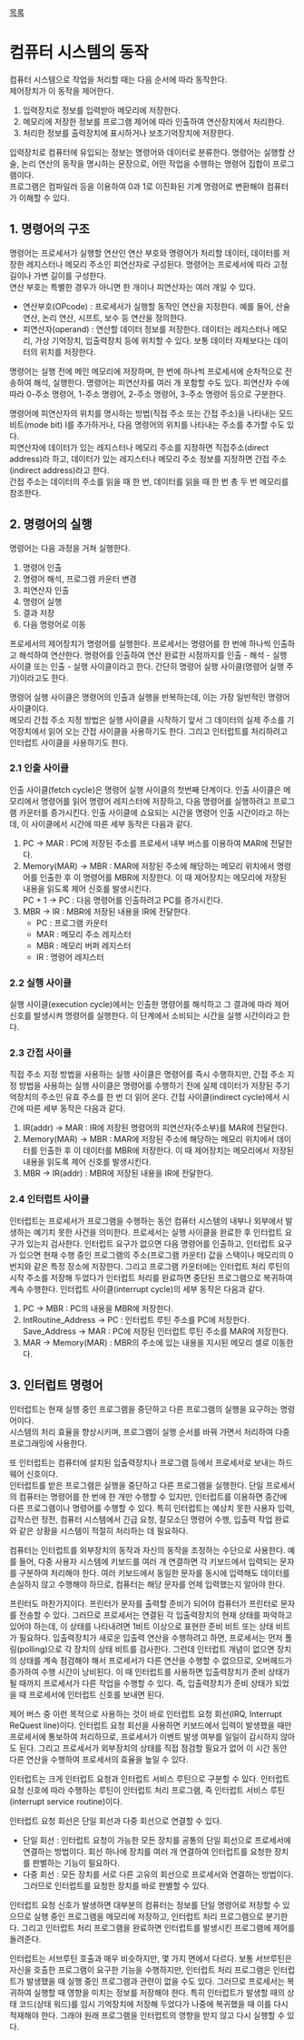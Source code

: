 [목록](https://github.com/JungInBaek/TIL/blob/main/README.md)

# 컴퓨터 시스템의 동작
컴퓨터 시스템으로 작업을 처리할 때는 다음 순서에 따라 동작한다.  
제어장치가 이 동작을 제어한다.

1. 입력장치로 정보를 입력받아 메모리에 저장한다.
2. 메모리에 저장한 정보를 프로그램 제어에 따라 인출하여 연산장치에서 처리한다.
3. 처리한 정보를 출력장치에 표시하거나 보조기억장치에 저장한다.

입력장치로 컴퓨터에 유입되는 정보는 명령어와 데이터로 분류한다. 명령어는 실행할 산술, 논리 연산의 동작을 명시하는 문장으로, 어떤 작업을 수행하는 명령어 집합이 프로그램이다.  
프로그램은 컴파일러 등을 이용하여 0과 1로 이진화된 기계 명령어로 변환해야 컴퓨터가 이해할 수 있다.

## 1. 명령어의 구조

명령어는 프로세서가 실행할 연산인 연산 부호와 명령어가 처리할 데이터, 데이터를 저장한 레지스터나 메모리 주소인 피연산자로 구성된다. 명령어는 프로세서에 따라 고정 길이나 가변 길이를 구성한다.  
연산 부호는 특별한 경우가 아니면 한 개이나 피연산자는 여러 개일 수 있다.

- 연산부호(OPcode) : 프로세서가 실행할 동작인 연산을 지정한다. 예를 들어, 산술 연산, 논리 연산, 시프트, 보수 등 연산을 정의한다.  
- 피연산자(operand) : 연산할 데이터 정보를 저장한다. 데이터는 레지스터나 메모리, 가상 기억장치, 입출력장치 등에 위치할 수 있다. 보통 데이터 자체보다는 데이터의 위치를 저장한다.

명령어는 실행 전에 메인 메모리에 저장하며, 한 번에 하나씩 프로세서에 순차적으로 전송하여 해석, 실행한다. 명령어는 피연산자를 여러 개 포함할 수도 있다. 피연산자 수에 따라 0-주소 명령어, 1-주소 명령어, 2-주소 명령어, 3-주소 명령어 등으로 구분한다.

명령어에 피연산자의 위치를 명시하는 방법(직접 주소 또는 간접 주소)을 나타내는 모드 비트(mode bit) I를 추가하거나, 다음 명령어의 위치를 나타내는 주소를 추가할 수도 있다.  
피연산자에 데이터가 있는 레지스터나 메모리 주소를 지정하면 직접주소(direct address)라 하고, 데이터가 있는 레지스터나 메모리 주소 정보를 지정하면 간접 주소(indirect address)라고 한다.  
간접 주소는 데이터의 주소를 읽을 때 한 번, 데이터를 읽을 때 한 번 총 두 번 메모리를 참조한다.

## 2. 명령어의 실행

명령어는 다음 과정을 거쳐 실행한다.

1. 명령어 인출
2. 명령어 해석, 프로그램 카운터 변경
3. 피연산자 인출
4. 명령어 실행
5. 결과 저장
6. 다음 명령어로 이동

프로세서의 제어장치가 명령어를 실행한다. 프로세서는 명령어를 한 번에 하나씩 인출하고 해석하여 연산한다. 명령어를 인출하여 연산 완료한 시점까지를 인출 - 해석 - 실행 사이클 또는 인출 - 실행 사이클이라고 한다. 간단히 명령어 실행 사이클(명령어 실행 주기)이라고도 한다.

명령어 실행 사이클은 명령어의 인출과 실행을 반복하는데, 이는 가장 일반적인 명령어 사이클이다.  
메모리 간접 주소 지정 방법은 실행 사이클을 시작하기 앞서 그 데이터의 실제 주소를 기억장치에서 읽어 오는 간접 사이클을 사용하기도 한다. 그리고 인터럽트를 처리하려고 인터럽트 사이클을 사용하기도 한다.

### 2.1 인출 사이클

인출 사이클(fetch cycle)은 명령어 실행 사이클의 첫번째 단계이다. 인출 사이클은 메모리에서 명령어를 읽어 명령어 레지스터에 저장하고, 다음 명령어를 실행하려고 프로그램 카운터를 증가시킨다. 인출 사이클에 쇼요되는 시간을 명령어 인출 시간이라고 하는데, 이 사이클에서 시간에 따른 세부 동작은 다음과 같다.

1. PC -> MAR : PC에 저장된 주소를 프로세서 내부 버스를 이용하여 MAR에 전달한다.  
2. Memory(MAR) -> MBR : MAR에 저장된 주소에 해당하는 메모리 위치에서 명령어를 인출한 후 이 명령어를 MBR에 저장한다. 이 때 제어장치는 메모리에 저장된 내용을 읽도록 제어 신호를 발생시킨다.  
PC + 1 -> PC : 다음 명령어를 인출하려고 PC를 증가시킨다.  
3. MBR -> IR : MBR에 저장된 내용을 IR에 전달한다.
    - PC : 프로그램 카운터  
    - MAR : 메모리 주소 레지스터  
    - MBR : 메모리 버퍼 레지스터
    - IR : 명령어 레지스터

### 2.2 실행 사이클

실행 사이클(execution cycle)에서는 인출한 명령어를 해석하고 그 결과에 따라 제어 신호를 발생시켜 명령어를 실행한다. 이 단계에서 소비되는 시간을 실행 시간이라고 한다.

### 2.3 간접 사이클

직접 주소 지정 방법을 사용하는 실행 사이클은 명령어를 즉시 수행하지만, 간접 주소 지정 방법을 사용하는 실행 사이클은 명령어를 수행하기 전에 실제 데이터가 저장된 주기억장치의 주소인 유효 주소를 한 번 더 읽어 온다. 간접 사이클(indirect cycle)에서 시간에 따른 세부 동작은 다음과 같다.

1. IR(addr) -> MAR : IR에 저장된 명령어의 피연산자(주소부)를 MAR에 전달한다.
2. Memory(MAR) -> MBR : MAR에 저장된 주소에 해당하는 메모리 위치에서 데이터를 인출한 후 이 데이터를 MBR에 저장한다. 이 때 제어장치는 메모리에서 저장된 내용을 읽도록 제어 신호를 발생시킨다.
3. MBR -> IR(addr) : MBR에 저장된 내용을 IR에 전달한다.

### 2.4 인터럽트 사이클

인터럽트는 프로세서가 프로그램을 수행하는 동안 컴퓨터 시스템의 내부나 외부에서 발생하는 예기치 못한 사건을 의미한다. 프로세서는 실행 사이클을 완료한 후 인터럽트 요구가 있는지 검사한다. 인터럽트 요구가 없으면 다음 명령어를 인출하고, 인터럽트 요구가 있으면 현재 수행 중인 프로그램의 주소(프로그램 카운터) 값을 스택이나 메모리의 0번지와 같은 특정 장소에 저장한다. 그리고 프로그램 카운터에는 인터럽트 처리 루틴의 시작 주소를 저장해 두었다가 인터럽트 처리를 완료하면 중단된 프로그램으로 복귀하여 계속 수행한다. 인터럽트 사이클(interrupt cycle)의 세부 동작은 다음과 같다.

1. PC -> MBR : PC의 내용을 MBR에 저장한다.
2. IntRoutine_Address -> PC : 인터럽트 루틴 주소를 PC에 저장한다.  
Save_Address -> MAR : PC에 저장된 인터럽트 루틴 주소를 MAR에 저장한다.
3. MAR -> Memory(MAR) : MBR의 주소에 있는 내용을 지시된 메모리 셀로 이동한다.

## 3. 인터럽트 명령어

인터럽트는 현재 실행 중인 프로그램을 중단하고 다른 프로그램의 실행을 요구하는 명령어이다.  
시스템의 처리 효율을 향상시키며, 프로그램이 실행 순서를 바꿔 가면서 처리하여 다중 프로그래밍에 사용한다.

또 인터럽트는 컴퓨터에 설치된 입출력장치나 프로그램 등에서 프로세서로 보내는 하드웨어 신호이다.  
인터럽트를 받은 프로그램은 실행을 중단하고 다른 프로그램을 실행한다. 단일 프로세서의 컴퓨터는 명령어를 한 번에 한 개만 수행할 수 있지만, 인터럽트를 이용하면 중간에 다른 프로그램이나 명령어를 수행할 수 있다. 특히 인터럽트는 예상치 못한 사용자 입력, 갑작스런 정전, 컴퓨터 시스템에서 긴급 요청, 잘모소딘 명령어 수행, 입출력 작업 완료와 같은 상황을 시스템이 적절히 처리하는 데 필요하다.

컴퓨터는 인터럽트를 외부장치의 동작과 자신의 동작을 조정하는 수단으로 사용한다. 예를 들어, 다중 사용자 시스템에 키보드를 여러 개 연결하면 각 키보드에서 입력되는 문자를 구분하여 처리해야 한다. 여러 키보드에서 동일한 문자를 동시에 입력해도 데이터를 손실하지 않고 수행해야 하므로, 컴퓨터는 해당 문자를 언제 입력했는지 알아야 한다.

프린터도 마찬가지이다. 프린터가 문자를 출력할 준비가 되어야 컴퓨터가 프린터로 문자를 전송할 수 있다. 그러므로 프로세서는 연결된 각 입출력장치의 현재 상태를 파악하고 있어야 하는데, 이 상태를 나타내려면 1비트 이상으로 표현한 준비 비트 또는 상태 비트가 필요하다. 입출력장치가 새로운 입출력 연산을 수행하려고 하면, 프로세서는 먼저 폴링(polling)으로 각 장치의 상태 비트를 검사한다. 그런데 인터럽트 개념이 없으면 장치의 상태를 계속 점검해야 해서 프로세서가 다른 연산을 수행할 수 없으므로, 오버헤드가 증가하여 수행 시간이 낭비된다. 이 때 인터럽트를 사용하면 입출력장치가 준비 상태가 될 때까지 프로세서가 다른 작업을 수행할 수 있다. 즉, 입출력장치가 준비 상태가 되었을 때 프로세서에 인터럽트 신호를 보내면 된다.

제어 버스 중 이런 목적으로 사용하는 것이 바로 인터럽트 요청 회선(IRQ, Interrupt ReQuest line)이다. 인터럽트 요청 회선을 사용하면 키보드에서 입력이 발생했을 때만 프로세서에 통보하여 처리하므로, 프로세서가 이벤트 발생 여부를 일일이 감시하지 않아도 된다. 그리고 프로세서가 외부장치의 상태를 직접 점검할 필요가 없어 이 시간 동안 다른 연산을 수행하여 프로세서의 효율을 높일 수 있다.

인터럽트는 크게 인터럽트 요청과 인터럽트 서비스 루틴으로 구분할 수 있다. 인터럽트 요청 신호에 따라 수행하는 루틴이 인터럽트 처리 프로그램, 즉 인터럽트 서비스 루틴(interrupt service routine)이다.

인터럽트 요청 회선은 단일 회선과 다중 회선으로 연결할 수 있다.  
- 단일 회선 : 인터럽트 요청이 가능한 모든 장치를 공통의 단일 회선으로 프로세서에 연결하는 방법이다. 회선 하나에 장치를 여러 개 연결하여 인터럽트를 요청한 장치를 판별하는 기능이 필요하다.
- 다중 회선 : 모든 장치를 서로 다른 고유의 회선으로 프로세서와 연결하는 방법이다. 그러므로 인터럽트를 요청한 장치를 바로 판별할 수 있다.

인터럽트 요청 신호가 발생하면 대부분의 컴퓨터는 정보를 단일 명령어로 저장할 수 있으므로 실행 중인 프로그램을 메모리에 저장하고, 인터럽트 처리 프로그램으로 분기한다. 그리고 인터럽트 처리 프로그램을 완료하면 인터럽트를 발생시킨 프로그램에 제어를 돌려준다.

인터럽트는 서브루틴 호출과 매우 비슷하지만, 몇 가지 면에서 다르다. 보통 서브루틴은 자신을 호출한 프로그램이 요구한 기능을 수행하지만, 인터럽트 처리 프로그램은 인터럽트가 발생했을 때 실행 중인 프로그램과 관련이 없을 수도 있다. 그러므로 프로세서는 복귀하여 실행할 때 영향을 미치는 정보를 저장해야 한다. 특히 인터럽트가 발생할 때의 상태 코드(상태 워드)를 임시 기억장치에 저장해 두었다가 나중에 복귀했을 때 이를 다시 적재해야 한다. 그래야 원래 프로그램을 인터럽트의 영향을 받지 않고 다시 실행할 수 있다.
